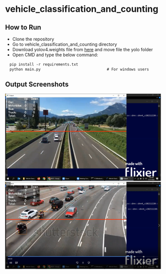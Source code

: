 # vehicle_classification_and_counting

## How to Run
* Clone the repository
* Go to vehicle_classification_and_counting directory
* Download yolov4.weights file from [here](https://github.com/AlexeyAB/darknet/releases/download/darknet_yolo_v3_optimal/yolov4.weights) and move file the yolo folder 
* Open CMD and type the below command:
```
  pip install -r requirements.txt
  python main.py                              # For windows users
```   
## Output Screenshots

![Screenshot](https://github.com/nimarta-devi/vehicle_classification_and_counting/blob/master/Sample%20Output/output1.png)
<br>
![Screenshot](https://github.com/nimarta-devi/vehicle_classification_and_counting/blob/master/Sample%20Output/output2.png)
